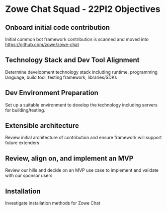 # Zowe Chat Squad - 22PI2 Objectives

## Onboard initial code contribution
Initial common bot framework contribution is scanned and moved into https://github.com/zowe/zowe-chat

## Technology Stack and Dev Tool Alignment
Determine development technology stack including runtime, programming language, build tool, testing framework, libraries/SDKs

## Dev Environment Preparation
Set up a suitable environment to develop the technology including servers for building/testing.

## Extensible architecture
Review initial architecture of contribution and ensure framework will support future extenders

## Review, align on, and implement an MVP
Review our hills and decide on an MVP use case to implement and validate with our sponsor users

## Installation
Investigate installation methods for Zowe Chat
